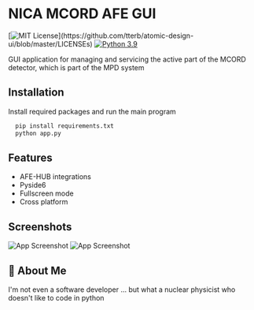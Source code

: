 



# NICA MCORD AFE GUI
[![MIT License](https://img.shields.io/apm/l/atomic-design-ui.svg?)](https://github.com/tterb/atomic-design-ui/blob/master/LICENSEs)  [![Python 3.9](https://img.shields.io/badge/python-3.9-blue.svg)](https://www.python.org/downloads/release/python-360/)

GUI application for managing and servicing the active part of the MCORD detector, which is part of the MPD system


## Installation

Install required packages and run the main program

```bash
  pip install requirements.txt
  python app.py
```
    
## Features

- AFE-HUB integrations
- Pyside6 
- Fullscreen mode
- Cross platform


## Screenshots

![App Screenshot](https://user-images.githubusercontent.com/77121786/140067003-531dbf47-5ea6-48c5-bb16-943ce4819b00.png)
![App Screenshot](https://user-images.githubusercontent.com/77121786/140067106-55baafde-8616-4686-804a-b0c61be696b1.png)

## 🚀 About Me
I'm not even a software developer ... but what a nuclear physicist who doesn't like to code in python

